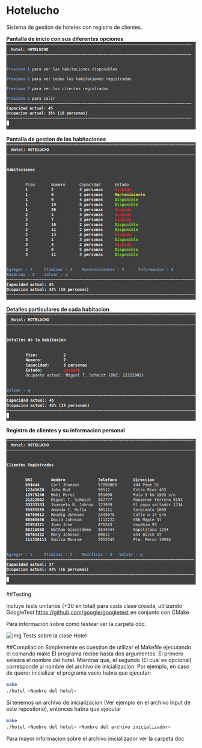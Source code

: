 # Hotelucho


Sistema de gestion de hoteles con registro de clientes.

**Pantalla de inicio con sus diferentes opciones**
![img](/doc/pantalla_inicio.png?raw=true "img")

**Pantalla de gestion de las habitaciones**
![img](/doc/gestion_habitaciones.png?raw=true "img")

**Detalles particulares de cada habitacion**
![img](/doc/detalle_habitacion_particular.png?raw=true "img")

**Registro de clientes y su informacion personal**

![img](/doc/registro_clientes.png?raw=true "img")

##Testing

Incluye tests unitarios (+30 en total) para cada clase creada, utilizando GoogleTest https://github.com/google/googletest en conjunto con CMake

Para informacion sobre como testear ver la carpeta doc.

![img](/doc/test_pasando.png?raw=true "img")
Tests sobre la clase Hotel

##Compilacion
Simplemente es cuestion de utilizar el Makefile ejecutando el comando
make
El programa recibe hasta dos argumentos. El primero seteara el nombre del hotel. Mientras que, el segundo (El cual es opcional) corresponde al nombre del archivo de inicializacion.
Por ejemplo, en caso de querer inicializar el programa vacio habra que ejecutar:
```bash
make
./hotel <Nombre del hotel>
```
Si tenemos un archivo de inicializacion (Ver ejemplo en el archivo Input de este repositorio), entonces habra que ejecutar
```bash
make
./hotel <Nombre del hotel> <Nombre del archivo inicializador>
```
Para mayor informacion sobre el archivo inicializador ver la carpeta doc